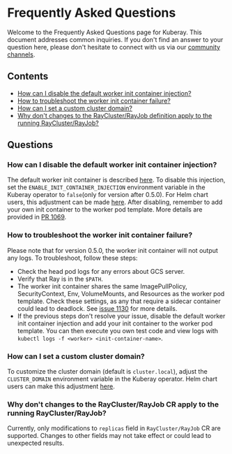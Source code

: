 # Frequently Asked Questions

Welcome to the Frequently Asked Questions page for Kuberay. This document addresses common inquiries. If you don't find an answer to your question here, please don't hesitate to connect with us via our [community channels](https://github.com/ray-project/kuberay#getting-involved).

## Contents

- [How can I disable the default worker init container injection?](#how-can-i-disable-the-default-worker-init-container-injection)
- [How to troubleshoot the worker init container failure?](#how-to-troubleshoot-the-worker-init-container-failure)
- [How can I set a custom cluster domain?](#how-can-i-set-a-custom-cluster-domain)
- [Why don't changes to the RayCluster/RayJob definition apply to the running RayCluster/RayJob?](#why-dont-changes-to-the-rayclusterrayjob-definition-apply-to-the-running-rayclusterrayjob)

## Questions

### How can I disable the default worker init container injection?

The default worker init container is described [here](https://github.com/ray-project/kuberay/blob/2de3fe5ca3cf206c4ebb9912e128295e5cc5db45/ray-operator/controllers/ray/common/pod.go#L207). To disable this injection, set the `ENABLE_INIT_CONTAINER_INJECTION` environment variable in the Kuberay operator to `false`(only for version after 0.5.0). For Helm chart users, this adjustment can be made [here](https://github.com/ray-project/kuberay/blob/2de3fe5ca3cf206c4ebb9912e128295e5cc5db45/helm-chart/kuberay-operator/values.yaml#L74). After disabling, remember to add your own init container to the worker pod template. More details are provided in [PR 1069](https://github.com/ray-project/kuberay/pull/1069).

### How to troubleshoot the worker init container failure?

Please note that for version 0.5.0, the worker init container will not output any logs. To troubleshoot, follow these steps:
- Check the head pod logs for any errors about GCS server.
- Verify that Ray is in the `$PATH`.
- The worker init container shares the same ImagePullPolicy, SecurityContext, Env, VolumeMounts, and Resources as the worker pod template. Check these settings, as any that require a sidecar container could lead to deadlock. See [issue 1130](https://github.com/ray-project/kuberay/issues/1130) for more details.
- If the previous steps don't resolve your issue, disable the default worker init container injection and add your init container to the worker pod template. You can then execute you own test code and view logs with `kubectl logs -f <worker> <init-container-name>`.

### How can I set a custom cluster domain?

To customize the cluster domain (default is `cluster.local`), adjust the `CLUSTER_DOMAIN` environment variable in the Kuberay operator. Helm chart users can make this adjustment [here](https://github.com/ray-project/kuberay/blob/master/helm-chart/kuberay-operator/values.yaml#L78).

### Why don't changes to the RayCluster/RayJob CR apply to the running RayCluster/RayJob?

Currently, only modifications to `replicas` field in `RayCluster/RayJob` CR are supported. Changes to other fields may not take effect or could lead to unexpected results.
